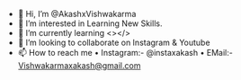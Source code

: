 - 👋 Hi, I’m @AkashxVishwakarma
- 👀 I’m interested in Learning New Skills.
- 🌱 I’m currently learning <></>
- 💞️ I’m looking to collaborate on Instagram & Youtube
- 📫 How to reach me 
• Instagram:- @instaxakash
• EMail:- Vishwakarmaxakash@gmail.com


